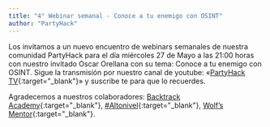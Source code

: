 ```yaml
---
title: "4° Webinar semanal - Conoce a tu enemigo con OSINT"
author: "PartyHack"
---
```



Los invitamos a un nuevo encuentro de webinars semanales de nuestra comunidad PartyHack para el día miércoles 27 de Mayo a las 21:00 horas con nuestro invitado Oscar Orellana con su tema: Conoce a tu enemigo con OSINT. Sigue la transmisión por nuestro canal de youtube: «[PartyHack TV](https://www.youtube.com/channel/UCHLBYZ7Sv3jFCiBN3AgMUSA?sub_confirmation=1){:target="_blank"}» y suscribe te para que lo recuerdes.

Agradecemos a nuestros colaboradores: [Backtrack Academy](https://www.linkedin.com/company/10327440/){:target="_blank"}, [#Altonivel](https://www.linkedin.com/feed/hashtag/?keywords=altonivel&highlightedUpdateUrns=urn%3Ali%3Aactivity%3A6675797473685987328){:target="_blank"}, [Wolf’s Mentor](https://www.linkedin.com/company/40707278/){:target="_blank"}.

